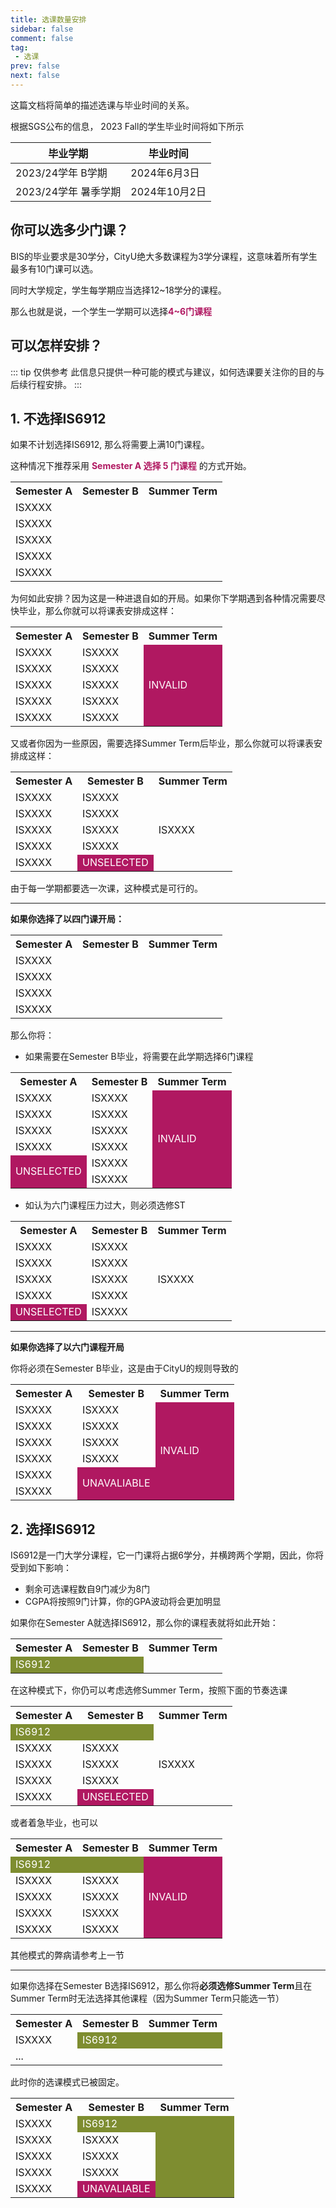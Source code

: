 ```yaml
---
title: 选课数量安排
sidebar: false
comment: false
tag:
 - 选课
prev: false
next: false
---
```


这篇文档将简单的描述选课与毕业时间的关系。

根据SGS公布的信息， 2023 Fall的学生毕业时间将如下所示

| 毕业学期             | 毕业时间      |
| -------------------- | ------------- |
| 2023/24学年 B学期    | 2024年6月3日  |
| 2023/24学年 暑季学期 | 2024年10月2日 |

## 你可以选多少门课？

BIS的毕业要求是30学分，CityU绝大多数课程为3学分课程，这意味着所有学生最多有10门课可以选。

同时大学规定，学生每学期应当选择12~18学分的课程。

那么也就是说，一个学生一学期可以选择<font color = #b01861>**4~6门课程**</font>

## 可以怎样安排？

::: tip 仅供参考
此信息只提供一种可能的模式与建议，如何选课要关注你的目的与后续行程安排。
:::

## 1. 不选择IS6912

如果不计划选择IS6912, 那么将需要上满10门课程。

这种情况下推荐采用 **<font color = #b01861> Semester A 选择 5 门课程</font>** 的方式开始。

<table>
    <tr>
        <th>Semester A</th>
        <th>Semester B</th>
        <th>Summer Term</th>
    </tr>
    <tr>
        <td>ISXXXX</td>
    </tr>
    <tr>
        <td>ISXXXX</td>
    </tr>
    <tr>
        <td>ISXXXX</td>
    </tr>
    <tr>
        <td>ISXXXX</td>
    </tr>
    <tr>
        <td>ISXXXX</td>
    </tr>
</table>

为何如此安排？因为这是一种进退自如的开局。如果你下学期遇到各种情况需要尽快毕业，那么你就可以将课表安排成这样：

<table>
    <tr>
        <th>Semester A</th>
        <th>Semester B</th>
        <th>Summer Term</th>
    </tr>
    <tr>
        <td>ISXXXX</td>
        <td>ISXXXX</td>
        <td rowspan=5 bgcolor="#b01861">
            <font color="white">INVALID</font>
        </td>
    </tr>
    <tr>
        <td>ISXXXX</td>
        <td>ISXXXX</td>
    </tr>
    <tr>
        <td>ISXXXX</td>
        <td>ISXXXX</td>
    </tr>
    <tr>
        <td>ISXXXX</td>
        <td>ISXXXX</td>
    </tr>
    <tr>
        <td>ISXXXX</td>
        <td>ISXXXX</td>
    </tr>
</table>

又或者你因为一些原因，需要选择Summer Term后毕业，那么你就可以将课表安排成这样：

<table>
    <tr>
        <th>Semester A</th>
        <th>Semester B</th>
        <th>Summer Term</th>
    </tr>
    <tr>
        <td>ISXXXX</td>
        <td>ISXXXX</td>
        <td rowspan=5>ISXXXX</td>
    </tr>
    <tr>
        <td>ISXXXX</td>
        <td>ISXXXX</td>
    </tr>
    <tr>
        <td>ISXXXX</td>
        <td>ISXXXX</td>
    </tr>
    <tr>
        <td>ISXXXX</td>
        <td>ISXXXX</td>
    </tr>
    <tr>
        <td>ISXXXX</td>
        <td bgcolor="#b01861">
            <font color="white">UNSELECTED</font>
        </td>
    </tr>
</table>

由于每一学期都要选一次课，这种模式是可行的。

<hr>

**如果你选择了以四门课开局：**
<table>
    <tr>
        <th>Semester A</th>
        <th>Semester B</th>
        <th>Summer Term</th>
    </tr>
    <tr>
        <td>ISXXXX</td>
    </tr>
    <tr>
        <td>ISXXXX</td>
    </tr>
    <tr>
        <td>ISXXXX</td>
    </tr>
    <tr>
        <td>ISXXXX</td>
    </tr>
</table>

那么你将：

- 如果需要在Semester B毕业，将需要在此学期选择6门课程

<table id=1>
    <tr>
        <th>Semester A</th>
        <th>Semester B</th>
        <th>Summer Term</th>
    </tr>
    <tr>
        <td>ISXXXX</td>
        <td>ISXXXX</td>
        <td rowspan=6 bgcolor="#b01861">
            <font color="white">INVALID</font>
        </td>
    </tr>
    <tr>
        <td>ISXXXX</td>
        <td>ISXXXX</td>
    </tr>
    <tr>
        <td>ISXXXX</td>
        <td>ISXXXX</td>
    </tr>
    <tr>
        <td>ISXXXX</td>
        <td>ISXXXX</td>
    </tr>
    <tr>
        <td rowspan=2 bgcolor="#b01861">
            <font color="white">UNSELECTED</font>
        </td>
        <td>ISXXXX</td>
    </tr>
    <tr>
        <td>ISXXXX</td>
    </tr>
</table>

- 如认为六门课程压力过大，则必须选修ST

<table id=2>
    <tr>
        <th>Semester A</th>
        <th>Semester B</th>
        <th>Summer Term</th>
    </tr>
    <tr>
        <td>ISXXXX</td>
        <td>ISXXXX</td>
        <td rowspan=6>ISXXXX</td>
    </tr>
    <tr>
        <td>ISXXXX</td>
        <td>ISXXXX</td>
    </tr>
    <tr>
        <td>ISXXXX</td>
        <td>ISXXXX</td>
    </tr>
    <tr>
        <td>ISXXXX</td>
        <td>ISXXXX</td>
    </tr>
    <tr>
        <td bgcolor="#b01861">
            <font color="white">UNSELECTED</font>
        </td>
        <td>ISXXXX</td>
    </tr>
</table>

<hr>

**如果你选择了以六门课程开局**

你将必须在Semester B毕业，这是由于CityU的规则导致的

<table id=3>
    <tr>
        <th>Semester A</th>
        <th>Semester B</th>
        <th>Summer Term</th>
    </tr>
    <tr>
        <td>ISXXXX</td>
        <td>ISXXXX</td>
        <td rowspan=6 bgcolor="#b01861">
            <font color="white">INVALID</font>
        </td>
    </tr>
    <tr>
        <td>ISXXXX</td>
        <td>ISXXXX</td>
    </tr>
    <tr>
        <td>ISXXXX</td>
        <td>ISXXXX</td>
    </tr>
    <tr>
        <td>ISXXXX</td>
        <td>ISXXXX</td>
    </tr>
    <tr>
        <td>ISXXXX</td>
        <td rowspan=2 bgcolor="#b01861">
            <font color="white">UNAVALIABLE</font>
        </td>
    </tr>
    <tr>
        <td>ISXXXX</td>
    </tr>
</table>

## 2. 选择IS6912

IS6912是一门大学分课程，它一门课将占据6学分，并横跨两个学期，因此，你将受到如下影响：

- 剩余可选课程数自9门减少为8门
- CGPA将按照9门计算，你的GPA波动将会更加明显

如果你在Semester A就选择IS6912，那么你的课程表就将如此开始：
<table>
    <tr>
        <th>Semester A</th>
        <th>Semester B</th>
        <th>Summer Term</th>
    </tr>
    <tr>
        <td colspan=2 bgcolor="#7e8d30">
            <font color="white">IS6912</font>
        </td>
    </tr>
</table>

在这种模式下，你仍可以考虑选修Summer Term，按照下面的节奏选课
<table id=4>
    <tr>
        <th>Semester A</th>
        <th>Semester B</th>
        <th>Summer Term</th>
    </tr>
    <tr>
        <td colspan=2 bgcolor="#7e8d30">
            <font color="white">IS6912</font>
        </td>
        <td rowspan=5>ISXXXX</td>
    </tr>
    <tr>
        <td>ISXXXX</td>
        <td>ISXXXX</td>
    </tr>
    <tr>
        <td>ISXXXX</td>
        <td>ISXXXX</td>
    </tr>
    <tr>
        <td>ISXXXX</td>
        <td>ISXXXX</td>
    </tr>
    <tr>
        <td>ISXXXX</td>
        <td bgcolor="#b01861">
            <font color="white">UNSELECTED</font>
        </td>
    </tr>
</table>

或者着急毕业，也可以

<table id=5>
    <tr>
        <th>Semester A</th>
        <th>Semester B</th>
        <th>Summer Term</th>
    </tr>
    <tr>
        <td colspan=2 bgcolor="#7e8d30">
            <font color="white">IS6912</font>
        </td>
        <td rowspan=5 bgcolor="#b01861">
            <font color="white">INVALID</font>
        </td>
    </tr>
    <tr>
        <td>ISXXXX</td>
        <td>ISXXXX</td>
    </tr>
    <tr>
        <td>ISXXXX</td>
        <td>ISXXXX</td>
    </tr>
    <tr>
        <td>ISXXXX</td>
        <td>ISXXXX</td>
    </tr>
    <tr>
        <td>ISXXXX</td>
        <td>ISXXXX</td>
    </tr>
</table>

其他模式的弊病请参考上一节

<hr>

如果你选择在Semester B选择IS6912，那么你将**必须选修Summer Term**且在Summer Term时无法选择其他课程（因为Summer Term只能选一节）

<table>
    <tr>
        <th>Semester A</th>
        <th>Semester B</th>
        <th>Summer Term</th>
    </tr>
    <tr>
    <td>ISXXXX</td>
        <td colspan=2 bgcolor="#7e8d30">
            <font color="white">IS6912</font>
        </td>
    </tr>
    <tr>
        <td>...</td>
    </tr>
</table>

此时你的选课模式已被固定。
<table>
    <tr>
        <th>Semester A</th>
        <th>Semester B</th>
        <th>Summer Term</th>
    </tr>
    <tr>
    <td>ISXXXX</td>
    <td bgcolor="#7e8d30">
        <font color="white">IS6912</font>
    </td>
    <td rowspan=5 bgcolor="#7e8d30"></td>
    </tr>
    <tr>
        <td>ISXXXX</td>
        <td>ISXXXX</td>
    </tr>
        <tr>
        <td>ISXXXX</td>
        <td>ISXXXX</td>
    </tr>
        <tr>
        <td>ISXXXX</td>
        <td>ISXXXX</td>
    </tr>
        <tr>
        <td>ISXXXX</td>
        <td bgcolor="#b01861">
            <font color="white">UNAVALIABLE</font>
        </td>
    </tr>
</table>
